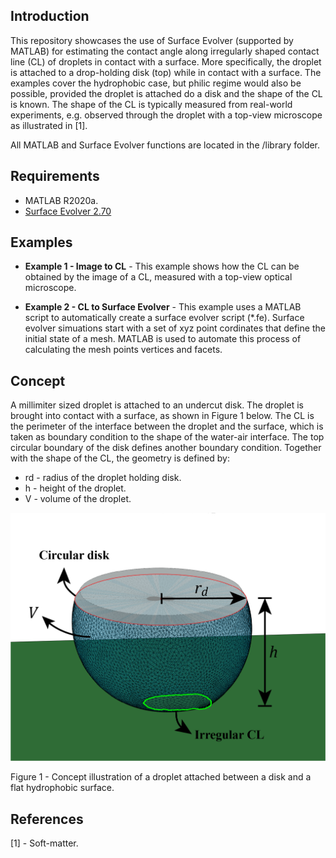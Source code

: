 ## Introduction
This repository showcases the use of Surface Evolver (supported by MATLAB) for estimating the contact angle along irregularly shaped contact line (CL) of droplets in contact with a surface. More specifically, the droplet is attached to a drop-holding disk (top) while in contact with a surface. The examples cover the hydrophobic case, but philic regime would also be possible, provided the droplet is attached do a disk and the shape of the CL is known. The shape of the CL is typically measured from real-world experiments, e.g. observed through the droplet with a top-view microscope as illustrated in [1].

All MATLAB and Surface Evolver functions are located in the /library folder.

## Requirements
- MATLAB R2020a.
- [Surface Evolver 2.70](https://kenbrakke.com/evolver/evolver.html)

## Examples

- **Example 1 - Image to CL** - This example shows how the CL can be obtained by the image of a CL, measured with a top-view optical microscope.

-  **Example 2 - CL to Surface Evolver** - This example uses a MATLAB script to automatically create a surface evolver script (*.fe). Surface evolver simuations start with a set of xyz point cordinates that define the initial state of a mesh. MATLAB is used to automate this process of calculating the mesh points vertices and facets.

## Concept

A millimiter sized droplet is attached to an undercut disk. The droplet is brought into contact with a surface, as shown in Figure 1 below. The CL is the perimeter of the interface between the droplet and the surface, which is taken as boundary condition to the shape of the water-air interface. The top circular boundary of the disk defines another boundary condition.
Together with the shape of the CL, the geometry is defined by:

- rd - radius of the droplet holding disk.
- h - height of the droplet.
- V - volume of the droplet.

![Alt text](Droplet_Anotated.png "Optional title")

Figure 1 - Concept illustration of a droplet attached between a disk and a flat hydrophobic surface.




## References
[1] - Soft-matter.